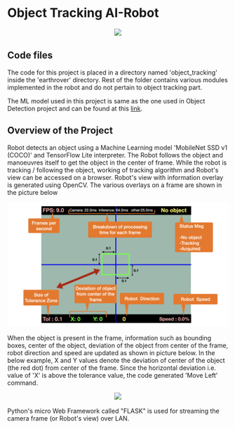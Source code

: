 # Object Tracking AI-Robot

<p align="center">
   <img src="img/track3.gif">
</p>

## Code files
The code for this project is placed in a directory named 'object_tracking' inside the 'earthrover' directory. Rest of the folder contains various modules implemented in the robot and do not pertain to object tracking part.

The ML model used in this project is same as the one used in Object Detection project and can be found at this [link](https://github.com/jiteshsaini/object_detection_AI-Robot). 

## Overview of the Project
Robot detects an object using a Machine Learning model 'MobileNet SSD v1 (COCO)' and TensorFlow Lite interpreter. The Robot follows the object and manoeuvres itself to get the object in the center of frame. While the robot is tracking / following the object, working of tracking algorithm and Robot's view can be accessed on a browser. Robot's view with information overlay is generated using OpenCV. The various overlays on a frame are shown in the picture below

<p align="center">
   <img src="img/frame.jpeg">
</p>


When the object is present in the frame, information such as bounding boxes, center of the object, deviation of the object from center of the frame, robot direction and speed are updated as shown in picture below. In the below example, X and Y values denote the deviation of center of the object (the red dot) from center of the frame. Since the horizontal deviation i.e. value of 'X' is above the tolerance value, the code generated 'Move Left' command.  

<p align="center">
   <img src="img/robo_view.gif">
</p>


Python's micro Web Framework called "FLASK" is used for streaming the camera frame (or Robot's view) over LAN. 
